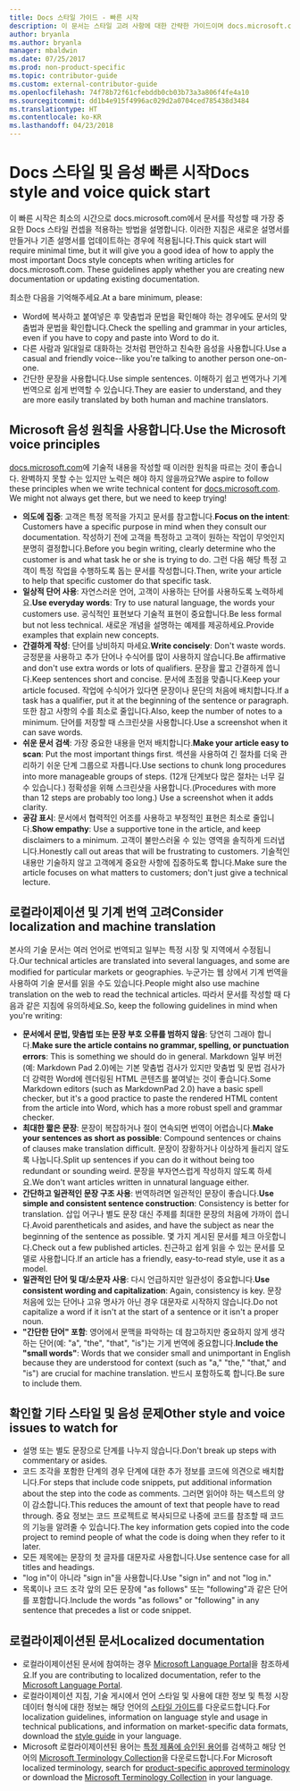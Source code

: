 ```yaml
---
title: Docs 스타일 가이드 - 빠른 시작
description: 이 문서는 스타일 고려 사항에 대한 간략한 가이드이며 docs.microsoft.com을 시작하기 위한 필수 항목을 포함하고 있습니다.
author: bryanla
ms.author: bryanla
manager: mbaldwin
ms.date: 07/25/2017
ms.prod: non-product-specific
ms.topic: contributor-guide
ms.custom: external-contributor-guide
ms.openlocfilehash: 74f78b72f61cfebddb0cb03b73a3a806f4fe4a10
ms.sourcegitcommit: dd1b4e915f4996ac029d2a0704ced785438d3484
ms.translationtype: HT
ms.contentlocale: ko-KR
ms.lasthandoff: 04/23/2018
---
```

# <a name="docs-style-and-voice-quick-start"></a><span data-ttu-id="1e05f-103">Docs 스타일 및 음성 빠른 시작</span><span class="sxs-lookup"><span data-stu-id="1e05f-103">Docs style and voice quick start</span></span>

<span data-ttu-id="1e05f-104">이 빠른 시작은 최소의 시간으로 docs.microsoft.com에서 문서를 작성할 때 가장 중요한 Docs 스타일 컨셉을 적용하는 방법을 설명합니다. 이러한 지침은 새로운 설명서를 만들거나 기존 설명서를 업데이트하는 경우에 적용됩니다.</span><span class="sxs-lookup"><span data-stu-id="1e05f-104">This quick start will require minimal time, but it will give you a good idea of how to apply the most important Docs style concepts when writing articles for docs.microsoft.com. These guidelines apply whether you are creating new documentation or updating existing documentation.</span></span>

<span data-ttu-id="1e05f-105">최소한 다음을 기억해주세요.</span><span class="sxs-lookup"><span data-stu-id="1e05f-105">At a bare minimum, please:</span></span>

- <span data-ttu-id="1e05f-106">Word에 복사하고 붙여넣은 후 맞춤법과 문법을 확인해야 하는 경우에도 문서의 맞춤법과 문법을 확인합니다.</span><span class="sxs-lookup"><span data-stu-id="1e05f-106">Check the spelling and grammar in your articles, even if you have to copy and paste into Word to do it.</span></span>
- <span data-ttu-id="1e05f-107">다른 사람과 일대일로 대화하는 것처럼 편안하고 친숙한 음성을 사용합니다.</span><span class="sxs-lookup"><span data-stu-id="1e05f-107">Use a casual and friendly voice--like you're talking to another person one-on-one.</span></span>
- <span data-ttu-id="1e05f-108">간단한 문장을 사용합니다.</span><span class="sxs-lookup"><span data-stu-id="1e05f-108">Use simple sentences.</span></span> <span data-ttu-id="1e05f-109">이해하기 쉽고 번역가나 기계 번역으로 쉽게 번역할 수 있습니다.</span><span class="sxs-lookup"><span data-stu-id="1e05f-109">They are easier to understand, and they are more easily translated by both human and machine translators.</span></span>

## <a name="use-the-microsoft-voice-principles"></a><span data-ttu-id="1e05f-110">Microsoft 음성 원칙을 사용합니다.</span><span class="sxs-lookup"><span data-stu-id="1e05f-110">Use the Microsoft voice principles</span></span>

<span data-ttu-id="1e05f-111">[docs.microsoft.com](https://docs.microsoft.com)에 기술적 내용을 작성할 때 이러한 원칙을 따르는 것이 좋습니다. 완벽하지 못할 수는 있지만 노력은 해야 하지 않을까요?</span><span class="sxs-lookup"><span data-stu-id="1e05f-111">We aspire to follow these principles when we write technical content for [docs.microsoft.com](https://docs.microsoft.com). We might not always get there, but we need to keep trying!</span></span>

- <span data-ttu-id="1e05f-112">**의도에 집중**: 고객은 특정 목적을 가지고 문서를 참고합니다.</span><span class="sxs-lookup"><span data-stu-id="1e05f-112">**Focus on the intent**: Customers have a specific purpose in mind when they consult our documentation.</span></span> <span data-ttu-id="1e05f-113">작성하기 전에 고객을 특정하고 고객이 원하는 작업이 무엇인지 분명히 결정합니다.</span><span class="sxs-lookup"><span data-stu-id="1e05f-113">Before you begin writing, clearly determine who the customer is and what task he or she is trying to do.</span></span> <span data-ttu-id="1e05f-114">그런 다음 해당 특정 고객이 특정 작업을 수행하도록 돕는 문서를 작성합니다.</span><span class="sxs-lookup"><span data-stu-id="1e05f-114">Then, write your article to help that specific customer do that specific task.</span></span>
- <span data-ttu-id="1e05f-115">**일상적 단어 사용**: 자연스러운 언어, 고객이 사용하는 단어를 사용하도록 노력하세요.</span><span class="sxs-lookup"><span data-stu-id="1e05f-115">**Use everyday words**: Try to use natural language, the words your customers use.</span></span> <span data-ttu-id="1e05f-116">공식적인 표현보다 기술적 표현이 중요합니다.</span><span class="sxs-lookup"><span data-stu-id="1e05f-116">Be less formal but not less technical.</span></span> <span data-ttu-id="1e05f-117">새로운 개념을 설명하는 예제를 제공하세요.</span><span class="sxs-lookup"><span data-stu-id="1e05f-117">Provide examples that explain new concepts.</span></span>
- <span data-ttu-id="1e05f-118">**간결하게 작성**: 단어를 낭비하지 마세요.</span><span class="sxs-lookup"><span data-stu-id="1e05f-118">**Write concisely**: Don't waste words.</span></span> <span data-ttu-id="1e05f-119">긍정문을 사용하고 추가 단어나 수식어를 많이 사용하지 않습니다.</span><span class="sxs-lookup"><span data-stu-id="1e05f-119">Be affirmative and don't use extra words or lots of qualifiers.</span></span> <span data-ttu-id="1e05f-120">문장을 짧고 간결하게 씁니다.</span><span class="sxs-lookup"><span data-stu-id="1e05f-120">Keep sentences short and concise.</span></span> <span data-ttu-id="1e05f-121">문서에 초점을 맞춥니다.</span><span class="sxs-lookup"><span data-stu-id="1e05f-121">Keep your article focused.</span></span> <span data-ttu-id="1e05f-122">작업에 수식어가 있다면 문장이나 문단의 처음에 배치합니다.</span><span class="sxs-lookup"><span data-stu-id="1e05f-122">If a task has a qualifier, put it at the beginning of the sentence or paragraph.</span></span> <span data-ttu-id="1e05f-123">또한 참고 사항의 수를 최소로 줄입니다.</span><span class="sxs-lookup"><span data-stu-id="1e05f-123">Also, keep the number of notes to a minimum.</span></span> <span data-ttu-id="1e05f-124">단어를 저장할 때 스크린샷을 사용합니다.</span><span class="sxs-lookup"><span data-stu-id="1e05f-124">Use a screenshot when it can save words.</span></span>
- <span data-ttu-id="1e05f-125">**쉬운 문서 검색**: 가장 중요한 내용을 먼저 배치합니다.</span><span class="sxs-lookup"><span data-stu-id="1e05f-125">**Make your article easy to scan**: Put the most important things first.</span></span> <span data-ttu-id="1e05f-126">섹션을 사용하여 긴 절차를 더욱 관리하기 쉬운 단계 그룹으로 자릅니다.</span><span class="sxs-lookup"><span data-stu-id="1e05f-126">Use sections to chunk long procedures into more manageable groups of steps.</span></span> <span data-ttu-id="1e05f-127">(12개 단계보다 많은 절차는 너무 길 수 있습니다.) 정확성을 위해 스크린샷을 사용합니다.</span><span class="sxs-lookup"><span data-stu-id="1e05f-127">(Procedures with more than 12 steps are probably too long.) Use a screenshot when it adds clarity.</span></span>
- <span data-ttu-id="1e05f-128">**공감 표시**: 문서에서 협력적인 어조를 사용하고 부정적인 표현은 최소로 줄입니다.</span><span class="sxs-lookup"><span data-stu-id="1e05f-128">**Show empathy**: Use a supportive tone in the article, and keep disclaimers to a minimum.</span></span> <span data-ttu-id="1e05f-129">고객이 불만스러울 수 있는 영역을 솔직하게 드러냅니다.</span><span class="sxs-lookup"><span data-stu-id="1e05f-129">Honestly call out areas that will be frustrating to customers.</span></span> <span data-ttu-id="1e05f-130">기술적인 내용만 기술하지 않고 고객에게 중요한 사항에 집중하도록 합니다.</span><span class="sxs-lookup"><span data-stu-id="1e05f-130">Make sure the article focuses on what matters to customers; don't just give a technical lecture.</span></span>

## <a name="consider-localization-and-machine-translation"></a><span data-ttu-id="1e05f-131">로컬라이제이션 및 기계 번역 고려</span><span class="sxs-lookup"><span data-stu-id="1e05f-131">Consider localization and machine translation</span></span>

<span data-ttu-id="1e05f-132">본사의 기술 문서는 여러 언어로 번역되고 일부는 특정 시장 및 지역에서 수정됩니다.</span><span class="sxs-lookup"><span data-stu-id="1e05f-132">Our technical articles are translated into several languages, and some are modified for particular markets or geographies.</span></span> <span data-ttu-id="1e05f-133">누군가는 웹 상에서 기계 번역을 사용하여 기술 문서를 읽을 수도 있습니다.</span><span class="sxs-lookup"><span data-stu-id="1e05f-133">People might also use machine translation on the web to read the technical articles.</span></span> <span data-ttu-id="1e05f-134">따라서 문서를 작성할 때 다음과 같은 지침에 유의하세요.</span><span class="sxs-lookup"><span data-stu-id="1e05f-134">So, keep the following guidelines in mind when you're writing:</span></span>

- <span data-ttu-id="1e05f-135">**문서에서 문법, 맞춤법 또는 문장 부호 오류를 범하지 않음**: 당연히 그래야 합니다.</span><span class="sxs-lookup"><span data-stu-id="1e05f-135">**Make sure the article contains no grammar, spelling, or punctuation errors**: This is something we should do in general.</span></span> <span data-ttu-id="1e05f-136">Markdown 일부 버전(예: Markdown Pad 2.0)에는 기본 맞춤법 검사가 있지만 맞춤법 및 문법 검사가 더 강력한 Word에 렌더링된 HTML 콘텐츠를 붙여넣는 것이 좋습니다.</span><span class="sxs-lookup"><span data-stu-id="1e05f-136">Some Markdown editors (such as MarkdownPad 2.0) have a basic spell checker, but it's a good practice to paste the rendered HTML content from the article into Word, which has a more robust spell and grammar checker.</span></span>
- <span data-ttu-id="1e05f-137">**최대한 짧은 문장**: 문장이 복잡하거나 절이 연속되면 번역이 어렵습니다.</span><span class="sxs-lookup"><span data-stu-id="1e05f-137">**Make your sentences as short as possible**: Compound sentences or chains of clauses make translation difficult.</span></span> <span data-ttu-id="1e05f-138">문장이 장황하거나 이상하게 들리지 않도록 나눕니다.</span><span class="sxs-lookup"><span data-stu-id="1e05f-138">Split up sentences if you can do it without being too redundant or sounding weird.</span></span> <span data-ttu-id="1e05f-139">문장을 부자연스럽게 작성하지 않도록 하세요.</span><span class="sxs-lookup"><span data-stu-id="1e05f-139">We don't want articles written in unnatural language either.</span></span>
- <span data-ttu-id="1e05f-140">**간단하고 일관적인 문장 구조 사용**: 번역하려면 일관적인 문장이 좋습니다.</span><span class="sxs-lookup"><span data-stu-id="1e05f-140">**Use simple and consistent sentence construction**: Consistency is better for translation.</span></span> <span data-ttu-id="1e05f-141">삽입 어구나 별도 문장 대신 주제를 최대한 문장의 처음에 가까이 씁니다.</span><span class="sxs-lookup"><span data-stu-id="1e05f-141">Avoid parentheticals and asides, and have the subject as near the beginning of the sentence as possible.</span></span> <span data-ttu-id="1e05f-142">몇 가지 게시된 문서를 체크 아웃합니다.</span><span class="sxs-lookup"><span data-stu-id="1e05f-142">Check out a few published articles.</span></span> <span data-ttu-id="1e05f-143">친근하고 쉽게 읽을 수 있는 문서를 모델로 사용합니다.</span><span class="sxs-lookup"><span data-stu-id="1e05f-143">If an article has a friendly, easy-to-read style, use it as a model.</span></span>
- <span data-ttu-id="1e05f-144">**일관적인 단어 및 대/소문자 사용**: 다시 언급하지만 일관성이 중요합니다.</span><span class="sxs-lookup"><span data-stu-id="1e05f-144">**Use consistent wording and capitalization**: Again, consistency is key.</span></span> <span data-ttu-id="1e05f-145">문장 처음에 있는 단어나 고유 명사가 아닌 경우 대문자로 시작하지 않습니다.</span><span class="sxs-lookup"><span data-stu-id="1e05f-145">Do not capitalize a word if it isn't at the start of a sentence or it isn't a proper noun.</span></span>
- <span data-ttu-id="1e05f-146">**"간단한 단어" 포함**: 영어에서 문맥을 파악하는 데 참고하지만 중요하지 않게 생각하는 단어(예: "a", "the", "that", "is")는 기게 번역에 중요합니다.</span><span class="sxs-lookup"><span data-stu-id="1e05f-146">**Include the "small words"**: Words that we consider small and unimportant in English because they are understood for context (such as "a," "the," "that," and "is") are crucial for machine translation.</span></span> <span data-ttu-id="1e05f-147">반드시 포함하도록 합니다.</span><span class="sxs-lookup"><span data-stu-id="1e05f-147">Be sure to include them.</span></span>

## <a name="other-style-and-voice-issues-to-watch-for"></a><span data-ttu-id="1e05f-148">확인할 기타 스타일 및 음성 문제</span><span class="sxs-lookup"><span data-stu-id="1e05f-148">Other style and voice issues to watch for</span></span>

- <span data-ttu-id="1e05f-149">설명 또는 별도 문장으로 단계를 나누지 않습니다.</span><span class="sxs-lookup"><span data-stu-id="1e05f-149">Don't break up steps with commentary or asides.</span></span>
- <span data-ttu-id="1e05f-150">코드 조각을 포함한 단계의 경우 단계에 대한 추가 정보를 코드에 의견으로 배치합니다.</span><span class="sxs-lookup"><span data-stu-id="1e05f-150">For steps that include code snippets, put additional information about the step into the code as comments.</span></span> <span data-ttu-id="1e05f-151">그러면 읽어야 하는 텍스트의 양이 감소합니다.</span><span class="sxs-lookup"><span data-stu-id="1e05f-151">This reduces the amount of text that people have to read through.</span></span> <span data-ttu-id="1e05f-152">중요 정보는 코드 프로젝트로 복사되므로 나중에 코드를 참조할 때 코드의 기능을 알려줄 수 있습니다.</span><span class="sxs-lookup"><span data-stu-id="1e05f-152">The key information gets copied into the code project to remind people of what the code is doing when they refer to it later.</span></span>
- <span data-ttu-id="1e05f-153">모든 제목에는 문장의 첫 글자를 대문자로 사용합니다.</span><span class="sxs-lookup"><span data-stu-id="1e05f-153">Use sentence case for all titles and headings.</span></span>
- <span data-ttu-id="1e05f-154">"log in"이 아니라 "sign in"을 사용합니다.</span><span class="sxs-lookup"><span data-stu-id="1e05f-154">Use "sign in" and not "log in."</span></span>
- <span data-ttu-id="1e05f-155">목록이나 코드 조각 앞의 모든 문장에 "as follows" 또는 "following"과 같은 단어를 포함합니다.</span><span class="sxs-lookup"><span data-stu-id="1e05f-155">Include the words "as follows" or "following" in any sentence that precedes a list or code snippet.</span></span>

## <a name="localized-documentation"></a><span data-ttu-id="1e05f-156">로컬라이제이션된 문서</span><span class="sxs-lookup"><span data-stu-id="1e05f-156">Localized documentation</span></span>

- <span data-ttu-id="1e05f-157">로컬라이제이션된 문서에 참여하는 경우 [Microsoft Language Portal](https://www.microsoft.com/Language/Default.aspx)을 참조하세요.</span><span class="sxs-lookup"><span data-stu-id="1e05f-157">If you are contributing to localized documentation, refer to the [Microsoft Language Portal](https://www.microsoft.com/Language/Default.aspx).</span></span>
- <span data-ttu-id="1e05f-158">로컬라이제이션 지침, 기술 게시에서 언어 스타일 및 사용에 대한 정보 및 특정 시장 데이터 형식에 대한 정보는 해당 언어의 [스타일 가이드](https://www.microsoft.com/Language/StyleGuides.aspx)를 다운로드합니다.</span><span class="sxs-lookup"><span data-stu-id="1e05f-158">For localization guidelines, information on language style and usage in technical publications, and information on market-specific data formats, download the [style guide](https://www.microsoft.com/Language/StyleGuides.aspx) in your language.</span></span>
- <span data-ttu-id="1e05f-159">Microsoft 로컬라이제이션된 용어는 [특정 제품에 승인된 용어](https://www.microsoft.com/Language/Search.aspx)를 검색하고 해당 언어의 [Microsoft Terminology Collection](https://www.microsoft.com/Language/Terminology.aspx)을 다운로드합니다.</span><span class="sxs-lookup"><span data-stu-id="1e05f-159">For Microsoft localized terminology, search for [product-specific approved terminology](https://www.microsoft.com/Language/Search.aspx) or download the [Microsoft Terminology Collection](https://www.microsoft.com/Language/Terminology.aspx) in your language.</span></span>
